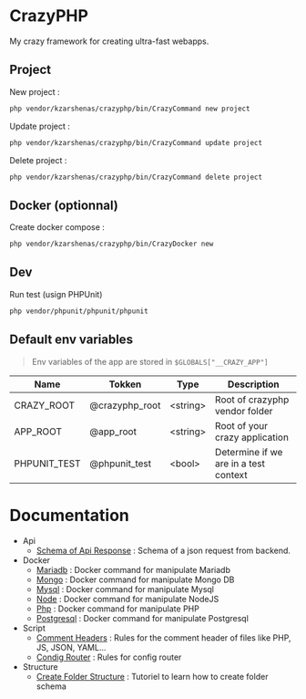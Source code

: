 # CrazyPHP

My crazy framework for creating ultra-fast webapps.

## Project

New project :

```sh
php vendor/kzarshenas/crazyphp/bin/CrazyCommand new project
```

Update project :
```sh
php vendor/kzarshenas/crazyphp/bin/CrazyCommand update project
```

Delete project :
```sh
php vendor/kzarshenas/crazyphp/bin/CrazyCommand delete project
```

## Docker (optionnal)

Create docker compose :

```sh
php vendor/kzarshenas/crazyphp/bin/CrazyDocker new
```

## Dev

Run test (usign PHPUnit)

```sh
php vendor/phpunit/phpunit/phpunit
```

## Default env variables

> Env variables of the app are stored in `$GLOBALS["__CRAZY_APP"]`

|Name|Tokken|Type|Description|
|-|-|-|-|
|CRAZY_ROOT|@crazyphp_root|\<string>|Root of crazyphp vendor folder|
|APP_ROOT|@app_root|\<string>|Root of your crazy application|
|PHPUNIT_TEST|@phpunit_test|\<bool>|Determine if we are in a test context|

# Documentation

- Api
    - [Schema of Api Response](docs/Api/SchemaApiResponse.md) : Schema of a json request from backend.
- Docker
    - [Mariadb](docs/Docker/Mariadb.md) : Docker command for manipulate Mariadb
    - [Mongo](docs/Docker/Mongo.md) : Docker command for manipulate Mongo DB
    - [Mysql](docs/Docker/Mysql.md) : Docker command for manipulate Mysql
    - [Node](docs/Docker/Node.md) : Docker command for manipulate NodeJS
    - [Php](docs/Docker/Php.md) : Docker command for manipulate PHP
    - [Postgresql](docs/Docker/Postgresql.md) : Docker command for manipulate Postgresql
- Script
    - [Comment Headers](docs/Src/CommentHeaders.md) : Rules for the comment header of files like PHP, JS, JSON, YAML...
    - [Condig Router](docs/Src/ConfigRouter.md) : Rules for config router
- Structure
    - [Create Folder Structure](docs/Structure/CreateFolderStructure.md) : Tutoriel to learn how to create folder schema
